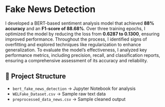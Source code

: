 # Fake News Detection

I developed a BERT-based sentiment analysis model that achieved **88% accuracy** and an **F1-score of 88.68%**. Over three training epochs, I optimized the model by reducing the loss from **0.6287 to 0.1300**, ensuring improved performance. Throughout the process, I identified signs of overfitting and explored techniques like regularization to enhance generalization. To evaluate the model’s effectiveness, I analyzed key performance metrics, including precision, recall, and classification reports, ensuring a comprehensive assessment of its accuracy and reliability.

## 📂 Project Structure
- `bert_fake_news_detection` → Jupyter Notebook for analysis  
- `WELFake_Dataset.csv` → Sample raw text data  
- `preprocessed_data_news.csv` → Sample cleaned output   
